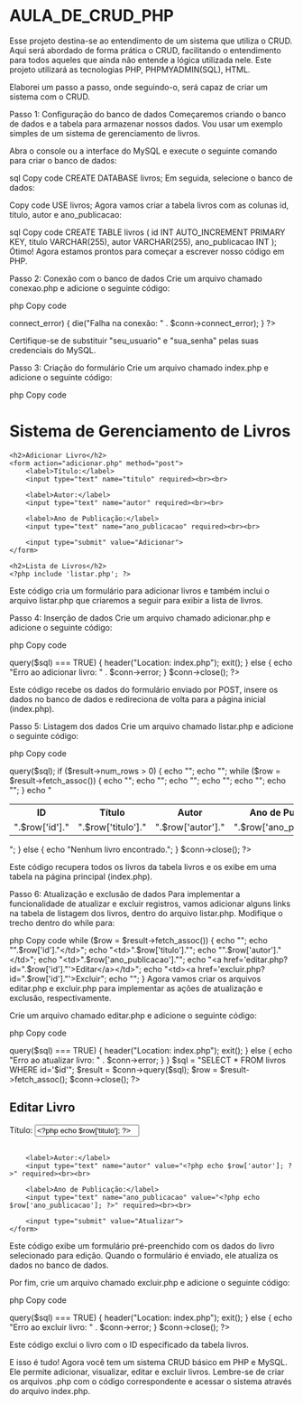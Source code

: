 # AULA_DE_CRUD_PHP
Esse projeto destina-se ao entendimento de um sistema que utiliza o CRUD. Aqui será abordado de forma prática o CRUD, facilitando o entendimento para todos aqueles que ainda não entende a lógica utilizada nele. Este projeto utilizará as tecnologias PHP, PHPMYADMIN(SQL), HTML.

Elaborei um passo a passo, onde seguindo-o, será capaz de criar um sistema com o CRUD. 

Passo 1: Configuração do banco de dados
Começaremos criando o banco de dados e a tabela para armazenar nossos dados. Vou usar um exemplo simples de um sistema de gerenciamento de livros.

Abra o console ou a interface do MySQL e execute o seguinte comando para criar o banco de dados:

sql
Copy code
CREATE DATABASE livros;
Em seguida, selecione o banco de dados:

Copy code
USE livros;
Agora vamos criar a tabela livros com as colunas id, titulo, autor e ano_publicacao:

sql
Copy code
CREATE TABLE livros (
  id INT AUTO_INCREMENT PRIMARY KEY,
  titulo VARCHAR(255),
  autor VARCHAR(255),
  ano_publicacao INT
);
Ótimo! Agora estamos prontos para começar a escrever nosso código em PHP.

Passo 2: Conexão com o banco de dados
Crie um arquivo chamado conexao.php e adicione o seguinte código:

php
Copy code
<?php
$servername = "localhost";
$username = "seu_usuario";
$password = "sua_senha";
$dbname = "livros";

$conn = new mysqli($servername, $username, $password, $dbname);
if ($conn->connect_error) {
    die("Falha na conexão: " . $conn->connect_error);
}
?>
Certifique-se de substituir "seu_usuario" e "sua_senha" pelas suas credenciais do MySQL.

Passo 3: Criação do formulário
Crie um arquivo chamado index.php e adicione o seguinte código:

php
Copy code
<!DOCTYPE html>
<html>
<head>
    <title>Sistema de Gerenciamento de Livros</title>
</head>
<body>
    <h1>Sistema de Gerenciamento de Livros</h1>

    <h2>Adicionar Livro</h2>
    <form action="adicionar.php" method="post">
        <label>Título:</label>
        <input type="text" name="titulo" required><br><br>

        <label>Autor:</label>
        <input type="text" name="autor" required><br><br>

        <label>Ano de Publicação:</label>
        <input type="text" name="ano_publicacao" required><br><br>

        <input type="submit" value="Adicionar">
    </form>

    <h2>Lista de Livros</h2>
    <?php include 'listar.php'; ?>
</body>
</html>
Este código cria um formulário para adicionar livros e também inclui o arquivo listar.php que criaremos a seguir para exibir a lista de livros.

Passo 4: Inserção de dados
Crie um arquivo chamado adicionar.php e adicione o seguinte código:

php
Copy code
<?php
include 'conexao.php';

$titulo = $_POST['titulo'];
$autor = $_POST['autor'];
$ano_publicacao = $_POST['ano_publicacao'];

$sql = "INSERT INTO livros (titulo, autor, ano_publicacao) VALUES ('$titulo', '$autor', '$ano_publicacao')";

if ($conn->query($sql) === TRUE) {
    header("Location: index.php");
    exit();
} else {
    echo "Erro ao adicionar livro: " . $conn->error;
}

$conn->close();
?>
Este código recebe os dados do formulário enviado por POST, insere os dados no banco de dados e redireciona de volta para a página inicial (index.php).

Passo 5: Listagem dos dados
Crie um arquivo chamado listar.php e adicione o seguinte código:

php
Copy code
<?php
include 'conexao.php';

$sql = "SELECT * FROM livros";
$result = $conn->query($sql);

if ($result->num_rows > 0) {
    echo "<table>";
    echo "<tr><th>ID</th><th>Título</th><th>Autor</th><th>Ano de Publicação</th></tr>";

    while ($row = $result->fetch_assoc()) {
        echo "<tr>";
        echo "<td>".$row['id']."</td>";
        echo "<td>".$row['titulo']."</td>";
        echo "<td>".$row['autor']."</td>";
        echo "<td>".$row['ano_publicacao']."</td>";
        echo "</tr>";
    }

    echo "</table>";
} else {
    echo "Nenhum livro encontrado.";
}

$conn->close();
?>
Este código recupera todos os livros da tabela livros e os exibe em uma tabela na página principal (index.php).

Passo 6: Atualização e exclusão de dados
Para implementar a funcionalidade de atualizar e excluir registros, vamos adicionar alguns links na tabela de listagem dos livros, dentro do arquivo listar.php. Modifique o trecho dentro do while para:

php
Copy code
while ($row = $result->fetch_assoc()) {
    echo "<tr>";
    echo "<td>".$row['id']."</td>";
    echo "<td>".$row['titulo']."</td>";
    echo "<td>".$row['autor']."</td>";
    echo "<td>".$row['ano_publicacao']."</td>";
    echo "<td><a href='editar.php?id=".$row['id']."'>Editar</a></td>";
    echo "<td><a href='excluir.php?id=".$row['id']."'>Excluir</a></td>";
    echo "</tr>";
}
Agora vamos criar os arquivos editar.php e excluir.php para implementar as ações de atualização e exclusão, respectivamente.

Crie um arquivo chamado editar.php e adicione o seguinte código:

php
Copy code
<?php
include 'conexao.php';

$id = $_GET['id'];

if ($_SERVER['REQUEST_METHOD'] === 'POST') {
    $titulo = $_POST['titulo'];
    $autor = $_POST['autor'];
    $ano_publicacao = $_POST['ano_publicacao'];

    $sql = "UPDATE livros SET titulo='$titulo', autor='$autor', ano_publicacao='$ano_publicacao' WHERE id='$id'";

    if ($conn->query($sql) === TRUE) {
        header("Location: index.php");
        exit();
    } else {
        echo "Erro ao atualizar livro: " . $conn->error;
    }
}

$sql = "SELECT * FROM livros WHERE id='$id'";
$result = $conn->query($sql);
$row = $result->fetch_assoc();

$conn->close();
?>

<!DOCTYPE html>
<html>
<head>
    <title>Sistema de Gerenciamento de Livros - Editar</title>
</head>
<body>
    <h2>Editar Livro</h2>
    <form action="" method="post">
        <label>Título:</label>
        <input type="text" name="titulo" value="<?php echo $row['titulo']; ?>" required><br><br>

        <label>Autor:</label>
        <input type="text" name="autor" value="<?php echo $row['autor']; ?>" required><br><br>

        <label>Ano de Publicação:</label>
        <input type="text" name="ano_publicacao" value="<?php echo $row['ano_publicacao']; ?>" required><br><br>

        <input type="submit" value="Atualizar">
    </form>
</body>
</html>
Este código exibe um formulário pré-preenchido com os dados do livro selecionado para edição. Quando o formulário é enviado, ele atualiza os dados no banco de dados.

Por fim, crie um arquivo chamado excluir.php e adicione o seguinte código:

php
Copy code
<?php
include 'conexao.php';

$id = $_GET['id'];

$sql = "DELETE FROM livros WHERE id='$id'";

if ($conn->query($sql) === TRUE) {
    header("Location: index.php");
    exit();
} else {
    echo "Erro ao excluir livro: " . $conn->error;
}

$conn->close();
?>
Este código exclui o livro com o ID especificado da tabela livros.

E isso é tudo! Agora você tem um sistema CRUD básico em PHP e MySQL. Ele permite adicionar, visualizar, editar e excluir livros. Lembre-se de criar os arquivos .php com o código correspondente e acessar o sistema através do arquivo index.php.
